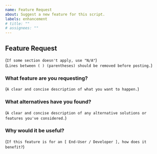 ```yaml
---
name: Feature Request
about: Suggest a new feature for this script.
labels: enhancement
# title: ""
# assignees: ""
---
```


## Feature Request

(`If some section doesn't apply, use "N/A"`)<br>
(`Lines between ( ) (parentheses) should be removed before posting.`)

### What feature are you requesting?

(`A clear and concise description of what you want to happen.`)

### What alternatives have you found?

(`A clear and concise description of any alternative solutions or features you've considered.`)

### Why would it be useful?

(`If this feature is for an [ End-User / Developer ], how does it benefit?`)
